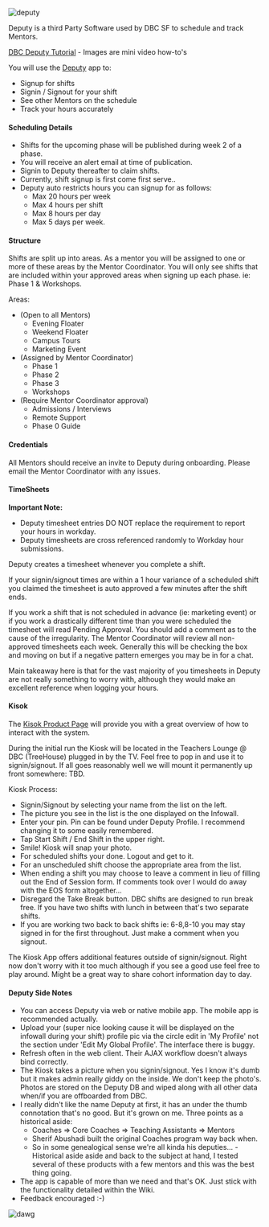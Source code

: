 ![deputy](http://www2.pcmag.com/media/images/493938-deputy-logo.jpg?thumb=y)

Deputy is a third Party Software used by DBC SF to schedule and track Mentors.

[DBC Deputy Tutorial](https://github.com/jbomotti/deputy_docs) - Images are mini video how-to's

You will use the [Deputy](https://sfmentors.na.deputy.com) app to:
  - Signup for shifts
  - Signin / Signout for your shift
  - See other Mentors on the schedule
  - Track your hours accurately

#### Scheduling Details

  - Shifts for the upcoming phase will be published during week 2 of a phase.
  - You will receive an alert email at time of publication.
  - Signin to Deputy thereafter to claim shifts.
  - Currently, shift signup is first come first serve..
  - Deputy auto restricts hours you can signup for as follows:
    - Max 20 hours per week
    - Max 4 hours per shift
    - Max 8 hours per day
    - Max 5 days per week.

#### Structure

Shifts are split up into areas. As a mentor you will be assigned to one or more of these areas by the Mentor Coordinator. You will only see shifts that are included within your approved areas when signing up each phase. ie: Phase 1 & Workshops.

Areas:
  - (Open to all Mentors)
    - Evening Floater
    - Weekend Floater
    - Campus Tours
    - Marketing Event
  - (Assigned by Mentor Coordinator)
    - Phase 1
    - Phase 2
    - Phase 3
    - Workshops
  - (Require Mentor Coordinator approval)
    - Admissions / Interviews
    - Remote Support
    - Phase 0 Guide

#### Credentials

All Mentors should receive an invite to Deputy during onboarding. Please email the Mentor Coordinator with any issues.

#### TimeSheets

**Important Note:**
- Deputy timesheet entries DO NOT replace the requirement to report your hours in workday.
- Deputy timesheets are cross referenced randomly to Workday hour submissions.

Deputy creates a timesheet whenever you complete a shift.

If your signin/signout times are within a 1 hour variance of a scheduled shift you claimed the timesheet is auto approved a few minutes after the shift ends.

If you work a shift that is not scheduled in advance (ie: marketing event) or if you work a drastically different time than you were scheduled the timesheet will read Pending Approval. You should add a comment as to the cause of the irregularity. The Mentor Coordinator will review all non-approved timesheets each week. Generally this will be checking the box and moving on but if a negative pattern emerges you may be in for a chat.

Main takeaway here is that for the vast majority of you timesheets in Deputy are not really something to worry with, although they would make an excellent reference when logging your hours.

#### Kisok

The [Kisok Product Page](https://www.deputy.com/features/time-clock) will provide you with a great overview of how to interact with the system.

During the initial run the Kiosk will be located in the Teachers Lounge @ DBC (TreeHouse) plugged in by the TV. Feel free to pop in and use it to signin/signout. If all goes reasonably well we will mount it permanently up front somewhere: TBD.

Kiosk Process:
- Signin/Signout by selecting your name from the list on the left.
- The picture you see in the list is the one displayed on the Infowall.
- Enter your pin. Pin can be found under Deputy Profile. I recommend changing it to some easily remembered.
- Tap Start Shift / End Shift in the upper right.
- Smile! Kiosk will snap your photo.
- For scheduled shifts your done. Logout and get to it.
- For an unscheduled shift choose the appropriate area from the list.
- When ending a shift you may choose to leave a comment in lieu of filling out the End of Session form. If comments took over I would do away with the EOS form altogether...
- Disregard the Take Break button. DBC shifts are designed to run break free. If you have two shifts with lunch in between that's two separate shifts.
- If you are working two back to back shifts ie: 6-8,8-10 you may stay signed in for the first throughout. Just make a comment when you signout.

The Kiosk App offers additional features outside of signin/signout. Right now don't worry with it too much although if you see a good use feel free to play around. Might be a great way to share cohort information day to day.

#### Deputy Side Notes

- You can access Deputy via web or native mobile app. The mobile app is recommended actually.
- Upload your (super nice looking cause it will be displayed on the infowall during your shift) profile pic via the circle edit in 'My Profile' not the section under 'Edit My Global Profile'. The interface there is buggy.
- Refresh often in the web client. Their AJAX workflow doesn't always bind correctly.
- The Kiosk takes a picture when you signin/signout. Yes I know it's dumb but it makes admin really giddy on the inside. We don't keep the photo's. Photos are stored on the Deputy DB and wiped along with all other data when/if you are offboarded from DBC.
- I really didn't like the name Deputy at first, it has an under the thumb connotation that's no good. But it's grown on me. Three points as a historical aside:
  - Coaches => Core Coaches => Teaching Assistants => Mentors
  - Sherif Abushadi built the original Coaches program way back when.
  - So in some genealogical sense we're all kinda his deputies...
-Historical aside aside and back to the subject at hand, I tested several of these products with a few mentors and this was the best thing going.
- The app is capable of more than we need and that's OK. Just stick with the functionality detailed within the Wiki.
- Feedback encouraged :-)

![dawg](https://pbs.twimg.com/profile_images/532612904197951489/0tsh5l5H.jpeg)
